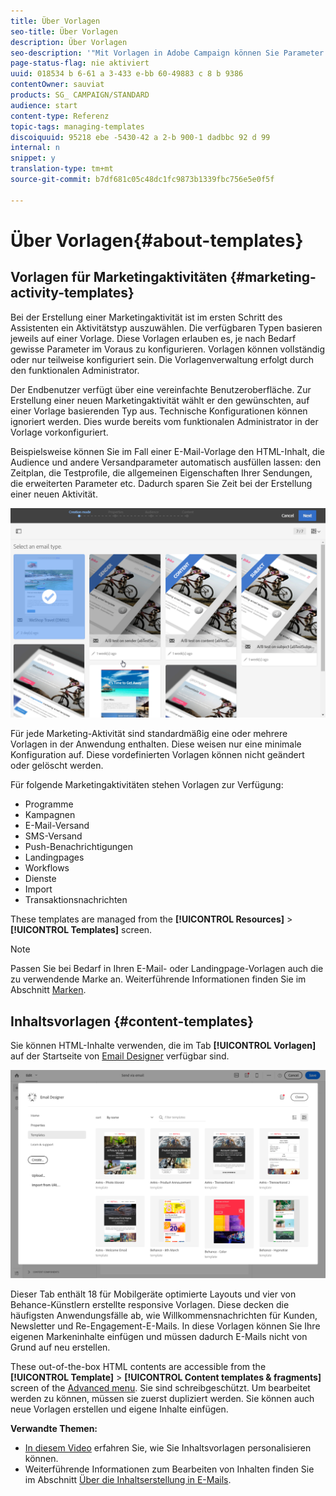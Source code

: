 ```yaml
---
title: Über Vorlagen
seo-title: Über Vorlagen
description: Über Vorlagen
seo-description: '"Mit Vorlagen in Adobe Campaign können Sie Parameter entsprechend Ihren Anforderungen vorab konfigurieren: Vorlagen können eine vollständige oder teilweise Konfiguration der Marketing-Aktivität aufweisen, damit auch technisch weniger versierte Benutzer Adobe Campaign problemlos verwenden können."'
page-status-flag: nie aktiviert
uuid: 018534 b 6-61 a 3-433 e-bb 60-49883 c 8 b 9386
contentOwner: sauviat
products: SG_ CAMPAIGN/STANDARD
audience: start
content-type: Referenz
topic-tags: managing-templates
discoiquuid: 95218 ebe -5430-42 a 2-b 900-1 dadbbc 92 d 99
internal: n
snippet: y
translation-type: tm+mt
source-git-commit: b7df681c05c48dc1fc9873b1339fbc756e5e0f5f

---
```



# Über Vorlagen{#about-templates}

## Vorlagen für Marketingaktivitäten {#marketing-activity-templates}

Bei der Erstellung einer Marketingaktivität ist im ersten Schritt des Assistenten ein Aktivitätstyp auszuwählen. Die verfügbaren Typen basieren jeweils auf einer Vorlage. Diese Vorlagen erlauben es, je nach Bedarf gewisse Parameter im Voraus zu konfigurieren. Vorlagen können vollständig oder nur teilweise konfiguriert sein. Die Vorlagenverwaltung erfolgt durch den funktionalen Administrator.

Der Endbenutzer verfügt über eine vereinfachte Benutzeroberfläche. Zur Erstellung einer neuen Marketingaktivität wählt er den gewünschten, auf einer Vorlage basierenden Typ aus. Technische Konfigurationen können ignoriert werden. Dies wurde bereits vom funktionalen Administrator in der Vorlage vorkonfiguriert.

Beispielsweise können Sie im Fall einer E-Mail-Vorlage den HTML-Inhalt, die Audience und andere Versandparameter automatisch ausfüllen lassen: den Zeitplan, die Testprofile, die allgemeinen Eigenschaften Ihrer Sendungen, die erweiterten Parameter etc. Dadurch sparen Sie Zeit bei der Erstellung einer neuen Aktivität.

![](assets/template_1.png)

Für jede Marketing-Aktivität sind standardmäßig eine oder mehrere Vorlagen in der Anwendung enthalten. Diese weisen nur eine minimale Konfiguration auf. Diese vordefinierten Vorlagen können nicht geändert oder gelöscht werden.

Für folgende Marketingaktivitäten stehen Vorlagen zur Verfügung:

* Programme
* Kampagnen
* E-Mail-Versand
* SMS-Versand
* Push-Benachrichtigungen
* Landingpages
* Workflows
* Dienste
* Import
* Transaktionsnachrichten

These templates are managed from the **[!UICONTROL Resources]** &gt; **[!UICONTROL Templates]** screen.

>[!NOTE]
>
>Passen Sie bei Bedarf in Ihren E-Mail- oder Landingpage-Vorlagen auch die zu verwendende Marke an. Weiterführende Informationen finden Sie im Abschnitt [Marken](../../administration/using/branding.md).

## Inhaltsvorlagen {#content-templates}

Sie können HTML-Inhalte verwenden, die im Tab **[!UICONTROL Vorlagen]** auf der Startseite von [Email Designer](../../designing/using/about-email-content-design.md#about-the-email-designer) verfügbar sind.

![](assets/template_content.png)

Dieser Tab enthält 18 für Mobilgeräte optimierte Layouts und vier von Behance-Künstlern erstellte responsive Vorlagen. Diese decken die häufigsten Anwendungsfälle ab, wie Willkommensnachrichten für Kunden, Newsletter und Re-Engagement-E-Mails. In diese Vorlagen können Sie Ihre eigenen Markeninhalte einfügen und müssen dadurch E-Mails nicht von Grund auf neu erstellen.

These out-of-the-box HTML contents are accessible from the **[!UICONTROL Template]** &gt; **[!UICONTROL Content templates &amp; fragments]** screen of the [Advanced menu](../../start/using/interface-description.md#advanced-menu). Sie sind schreibgeschützt. Um bearbeitet werden zu können, müssen sie zuerst dupliziert werden. Sie können auch neue Vorlagen erstellen und eigene Inhalte einfügen.

**Verwandte Themen:**

* [In diesem Video](https://helpx.adobe.com/campaign/kt/acs/using/acs-email_content_templates-feature-video-use.html) erfahren Sie, wie Sie Inhaltsvorlagen personalisieren können.
* Weiterführende Informationen zum Bearbeiten von Inhalten finden Sie im Abschnitt [Über die Inhaltserstellung in E-Mails](../../designing/using/about-email-content-design.md).

